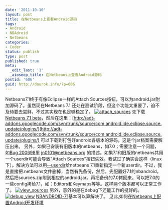 ```yaml
---
date: '2011-10-10'
layout: post
title: 在Netbeans上查看Android源码
tags:
- Android
- NBAdroid
- Netbeans
categories:
- Coder
status: publish
type: post
published: true
meta:
  _edit_last: '1'
  _aioseop_title: 在Netbeans上查看Android源码
postid: '606'
guid: http://dourok.info/?p=606
---
```

Netbeans7.1终于有像Eclipse一样的Attach
Sources按钮，可以为android.jar附加源码了。虽然现在Netbeans 7.1
还处在测试阶段，但这个功能太重要了，迫不及待要去尝鲜，不过其实现在也足够稳定了。
[![](http://dourok.info/wp-content/uploads/2010/05/attach_sources.png "attach_sources")](http://dourok.info/wp-content/uploads/2010/05/attach_sources.png)
先下载[Netbeans 7.1
beta](http://netbeans.org/community/releases/71/)，然后在这里：[http://adt-addons.googlecode.com/svn/trunk/source/com.android.ide.eclipse.source.update/plugins/](http://adt-addons.googlecode.com/svn/trunk/source/com.android.ide.eclipse.source.update/plugins/)
可以下载到打包好android各版本的源码，这是个jar档案需要解压出来。
另外，如果已安装有旧版本的netbeans，如7.0；需要注意一个问题，如[Bug
200698](http://netbeans.org/bugzilla/show_bug.cgi?id=200698)里
jn0101@netbeans.org
的描述。如果7.1和旧版的netbeans共用一个userdir可能会导致"Attach
Sources"按钮失效。我试过了确实会这样（linux下）。解决方法可以用[--userdir](http://wiki.netbeans.org/FaqAlternateUserdir)给netbeans
7.1重新指定一个新userdir。不过，我是直接把.netbeans文件删掉，当然有先备份，然后，先配置好7.1的nbandroid，然后把sources.zip附到相应的android.jar。再把备份的7.0拷回来。可以把7.0的一些config拷给7.1，如：Editors和Keymaps等等。这样两个版本都可以正常工作了。
[![](http://dourok.info/wp-content/uploads/2010/05/view_sources.png "view_sources")](http://dourok.info/wp-content/uploads/2010/05/view_sources.png)
另外，意外的是在debug下还能工作的挺好的。
[![](http://dourok.info/wp-content/uploads/2010/05/debug_view.png "debug_view")](http://dourok.info/wp-content/uploads/2010/05/debug_view.png)
[NBANDROID-71](http://kenai.com/jira/browse/NBANDROID-71)基本可以算解决了。
见此,如何[在Netbeans上配置Android开发环境](http://dourok.info/2010/05/%e5%9c%a8netbeans%e4%b8%8a%e9%85%8d%e7%bd%aeandroid%e5%bc%80%e5%8f%91%e7%8e%af%e5%a2%83/ "在Netbeans上配置Android开发环境")
